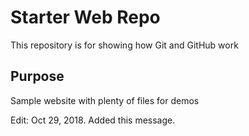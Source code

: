 # Starter Web Repo

This repository is for showing how Git and GitHub work

## Purpose

Sample website with plenty of files for demos

Edit: Oct 29, 2018. Added this message.

